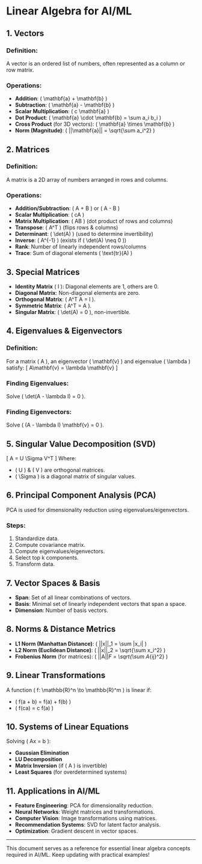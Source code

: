 # Linear Algebra for AI/ML

## 1. Vectors
### Definition:
A vector is an ordered list of numbers, often represented as a column or row matrix.

### Operations:
- **Addition**: \( \mathbf{a} + \mathbf{b} \)
- **Subtraction**: \( \mathbf{a} - \mathbf{b} \)
- **Scalar Multiplication**: \( c \mathbf{a} \)
- **Dot Product**: \( \mathbf{a} \cdot \mathbf{b} = \sum a_i b_i \)
- **Cross Product** (for 3D vectors): \( \mathbf{a} \times \mathbf{b} \)
- **Norm (Magnitude)**: \( ||\mathbf{a}|| = \sqrt{\sum a_i^2} \)

## 2. Matrices
### Definition:
A matrix is a 2D array of numbers arranged in rows and columns.

### Operations:
- **Addition/Subtraction**: \( A + B \) or \( A - B \)
- **Scalar Multiplication**: \( cA \)
- **Matrix Multiplication**: \( AB \) (dot product of rows and columns)
- **Transpose**: \( A^T \) (flips rows & columns)
- **Determinant**: \( \det(A) \) (used to determine invertibility)
- **Inverse**: \( A^{-1} \) (exists if \( \det(A) \neq 0 \))
- **Rank**: Number of linearly independent rows/columns
- **Trace**: Sum of diagonal elements \( \text{tr}(A) \)

## 3. Special Matrices
- **Identity Matrix** \( I \): Diagonal elements are 1, others are 0.
- **Diagonal Matrix**: Non-diagonal elements are zero.
- **Orthogonal Matrix**: \( A^T A = I \).
- **Symmetric Matrix**: \( A^T = A \).
- **Singular Matrix**: \( \det(A) = 0 \), non-invertible.

## 4. Eigenvalues & Eigenvectors
### Definition:
For a matrix \( A \), an eigenvector \( \mathbf{v} \) and eigenvalue \( \lambda \) satisfy:
\[ A\mathbf{v} = \lambda \mathbf{v} \]

### Finding Eigenvalues:
Solve \( \det(A - \lambda I) = 0 \).

### Finding Eigenvectors:
Solve \( (A - \lambda I) \mathbf{v} = 0 \).

## 5. Singular Value Decomposition (SVD)
\[ A = U \Sigma V^T \]
Where:
- \( U \) & \( V \) are orthogonal matrices.
- \( \Sigma \) is a diagonal matrix of singular values.

## 6. Principal Component Analysis (PCA)
PCA is used for dimensionality reduction using eigenvalues/eigenvectors.
### Steps:
1. Standardize data.
2. Compute covariance matrix.
3. Compute eigenvalues/eigenvectors.
4. Select top k components.
5. Transform data.

## 7. Vector Spaces & Basis
- **Span**: Set of all linear combinations of vectors.
- **Basis**: Minimal set of linearly independent vectors that span a space.
- **Dimension**: Number of basis vectors.

## 8. Norms & Distance Metrics
- **L1 Norm (Manhattan Distance)**: \( ||x||_1 = \sum |x_i| \)
- **L2 Norm (Euclidean Distance)**: \( ||x||_2 = \sqrt{\sum x_i^2} \)
- **Frobenius Norm** (for matrices): \( ||A||_F = \sqrt{\sum A_{ij}^2} \)

## 9. Linear Transformations
A function \( f: \mathbb{R}^n \to \mathbb{R}^m \) is linear if:
- \( f(a + b) = f(a) + f(b) \)
- \( f(ca) = c f(a) \)

## 10. Systems of Linear Equations
Solving \( Ax = b \):
- **Gaussian Elimination**
- **LU Decomposition**
- **Matrix Inversion** (if \( A \) is invertible)
- **Least Squares** (for overdetermined systems)

## 11. Applications in AI/ML
- **Feature Engineering**: PCA for dimensionality reduction.
- **Neural Networks**: Weight matrices and transformations.
- **Computer Vision**: Image transformations using matrices.
- **Recommendation Systems**: SVD for latent factor analysis.
- **Optimization**: Gradient descent in vector spaces.

---
This document serves as a reference for essential linear algebra concepts required in AI/ML. Keep updating with practical examples!
